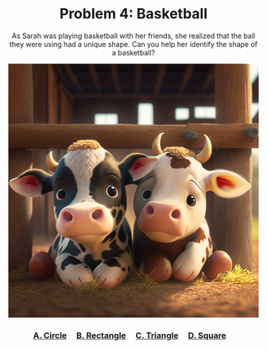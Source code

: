 <h1 align="center">
Problem 4: Basketball
</h1>

<p align="center">
As Sarah was playing basketball with her friends, she realized that the ball they were using had a unique shape. Can you help her identify the shape of a basketball?
</p>

<p align="center">
<img src="cows.png" height="512"/>
</p>

<h3 align="center"><span><a href="https://raw.githubusercontent.com/rain1024/math/main/assets/lose0.png">A. Circle</a></span>&nbsp;&nbsp;&nbsp;&nbsp;
<span><a href="https://raw.githubusercontent.com/rain1024/math/main/assets/lose0.png">B. Rectangle</a></span>&nbsp;&nbsp;&nbsp;&nbsp;
<span><a href="https://raw.githubusercontent.com/rain1024/math/main/assets/lose0.png">C. Triangle</a></span>&nbsp;&nbsp;&nbsp;&nbsp;
<span><a href="https://raw.githubusercontent.com/rain1024/math/main/assets/win0.png">D. Square</a></span>&nbsp;&nbsp;&nbsp;&nbsp;
</h3>